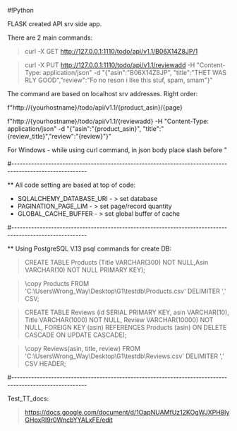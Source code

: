 #!Python

FLASK created API srv side app.

There are 2 main commands:

> curl -X GET http://127.0.0.1:1110/todo/api/v1.1/B06X14Z8JP/1

> curl -X PUT http://127.0.0.1:1110/todo/api/v1.1/reviewadd -H "Content-Type: application/json" -d "{\"asin\":\"B06X14Z8JP\", \"title\":\"THET WAS RLY GOOD\",\"review\":\"Fo no reson i like this stuf, spam, smam\"}"

The command are based on localhost srv addresses. Right order:

f"http://{yourhostname}/todo/api/v1.1/{product_asin}/{page}

f"http://{yourhostname}/todo/api/v1.1/{reviewadd} -H "Content-Type: application/json" -d "{\"asin\":\"{product_asin}\", \"title\":\"{review_title}\",\"review\":\"{review}\"}"

For Windows - while using curl command, in json body place slash before "

#--------------------------------------------------------------------------------------------------------

** All code setting are based at top of code:

- SQLALCHEMY_DATABASE_URI	- >	set database
- PAGINATION_PAGE_LIM		- > set page/record quantity
- GLOBAL_CACHE_BUFFER		- > set global buffer of cache

#--------------------------------------------------------------------------------------------------------

** Using PostgreSQL V.13 psql commands for create DB:

> CREATE TABLE Products (Title VARCHAR(300) NOT NULL,Asin VARCHAR(10) NOT NULL PRIMARY KEY);

> \copy Products FROM 'C:\Users\Wrong_Way\Desktop\G1\testdb\Products.csv' DELIMITER ',' CSV;

> CREATE TABLE Reviews (id SERIAL PRIMARY KEY, asin VARCHAR(10), Title VARCHAR(1000) NOT NULL, Review VARCHAR(10000) NOT NULL, FOREIGN KEY (asin) REFERENCES Products (asin) ON DELETE CASCADE ON UPDATE CASCADE);

> \copy Reviews(asin, title, review) FROM 'C:\Users\Wrong_Way\Desktop\G1\testdb\Reviews.csv' DELIMITER ',' CSV HEADER;

#--------------------------------------------------------------------------------------------------------

Test_TT_docs:

> https://docs.google.com/document/d/1OapNUAMfUz12KOgWJXPH8lyGHpxRI9r0WncbYYALxFE/edit